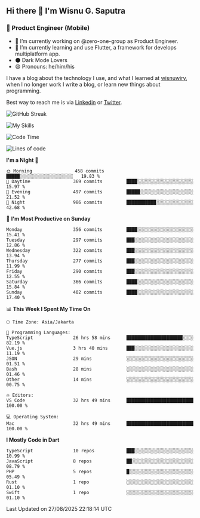 ## Hi there 👋 I'm Wisnu G. Saputra

### :mobile_phone_off: Product Engineer (Mobile)

- 🔭 I’m currently working on @zero-one-group as Product Engineer.
- 🌱 I’m currently learning and use Flutter, a framework for develops multiplatform app.
- 🌑 Dark Mode Lovers
- 😄 Pronouns: he/him/his

I have a blog about the technology I use, and what I learned at [wisnuwiry](https://wisnuwiry.space/), when I no longer work I write a blog, or learn new things about programming.

Best way to reach me is via [Linkedin](https://www.linkedin.com/in/wisnu-saputra/) or [Twitter](https://twitter.com/wisnuwiry).

![GitHub Streak](https://streak-stats.demolab.com?user=wisnuwiry&theme=dark&hide_border=true)

![My Skills](https://skillicons.dev/icons?i=dart,flutter,kotlin,swift,go,js,css,neovim,git,linux&perline=5)

<!--START_SECTION:waka-->
![Code Time](http://img.shields.io/badge/Code%20Time-2%2C021%20hrs%2057%20mins-blue)

![Lines of code](https://img.shields.io/badge/From%20Hello%20World%20I%27ve%20Written-2.8%20million%20lines%20of%20code-blue)

**I'm a Night 🦉** 

```text
🌞 Morning                458 commits         █████░░░░░░░░░░░░░░░░░░░░   19.83 % 
🌆 Daytime                369 commits         ████░░░░░░░░░░░░░░░░░░░░░   15.97 % 
🌃 Evening                497 commits         █████░░░░░░░░░░░░░░░░░░░░   21.52 % 
🌙 Night                  986 commits         ███████████░░░░░░░░░░░░░░   42.68 % 
```
📅 **I'm Most Productive on Sunday** 

```text
Monday                   356 commits         ████░░░░░░░░░░░░░░░░░░░░░   15.41 % 
Tuesday                  297 commits         ███░░░░░░░░░░░░░░░░░░░░░░   12.86 % 
Wednesday                322 commits         ███░░░░░░░░░░░░░░░░░░░░░░   13.94 % 
Thursday                 277 commits         ███░░░░░░░░░░░░░░░░░░░░░░   11.99 % 
Friday                   290 commits         ███░░░░░░░░░░░░░░░░░░░░░░   12.55 % 
Saturday                 366 commits         ████░░░░░░░░░░░░░░░░░░░░░   15.84 % 
Sunday                   402 commits         ████░░░░░░░░░░░░░░░░░░░░░   17.40 % 
```


📊 **This Week I Spent My Time On** 

```text
🕑︎ Time Zone: Asia/Jakarta

💬 Programming Languages: 
TypeScript               26 hrs 58 mins      █████████████████████░░░░   82.19 % 
Vue.js                   3 hrs 40 mins       ███░░░░░░░░░░░░░░░░░░░░░░   11.19 % 
JSON                     29 mins             ░░░░░░░░░░░░░░░░░░░░░░░░░   01.51 % 
Bash                     28 mins             ░░░░░░░░░░░░░░░░░░░░░░░░░   01.46 % 
Other                    14 mins             ░░░░░░░░░░░░░░░░░░░░░░░░░   00.75 % 

🔥 Editors: 
VS Code                  32 hrs 49 mins      █████████████████████████   100.00 % 

💻 Operating System: 
Mac                      32 hrs 49 mins      █████████████████████████   100.00 % 
```

**I Mostly Code in Dart** 

```text
TypeScript               10 repos            ███░░░░░░░░░░░░░░░░░░░░░░   10.99 % 
JavaScript               8 repos             ██░░░░░░░░░░░░░░░░░░░░░░░   08.79 % 
PHP                      5 repos             █░░░░░░░░░░░░░░░░░░░░░░░░   05.49 % 
Rust                     1 repo              ░░░░░░░░░░░░░░░░░░░░░░░░░   01.10 % 
Swift                    1 repo              ░░░░░░░░░░░░░░░░░░░░░░░░░   01.10 % 
```




 Last Updated on 27/08/2025 22:18:14 UTC
<!--END_SECTION:waka-->
